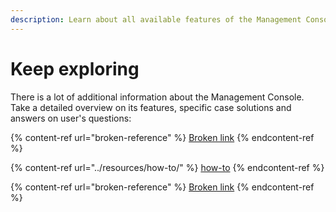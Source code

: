 ```yaml
---
description: Learn about all available features of the Management Console
---
```


# Keep exploring

There is a lot of additional information about the Management Console. Take a detailed overview on its features, specific case solutions and answers on user's questions:

{% content-ref url="broken-reference" %}
[Broken link](broken-reference)
{% endcontent-ref %}

{% content-ref url="../resources/how-to/" %}
[how-to](../resources/how-to/)
{% endcontent-ref %}

{% content-ref url="broken-reference" %}
[Broken link](broken-reference)
{% endcontent-ref %}




